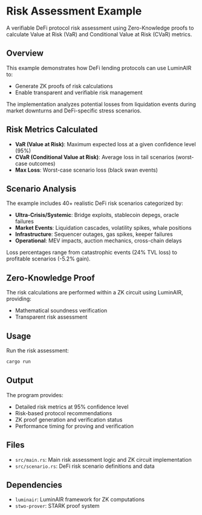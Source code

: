 # Risk Assessment Example

A verifiable DeFi protocol risk assessment using Zero-Knowledge proofs to calculate Value at Risk (VaR) and Conditional Value at Risk (CVaR) metrics.

## Overview

This example demonstrates how DeFi lending protocols can use LuminAIR to:
- Generate ZK proofs of risk calculations  
- Enable transparent and verifiable risk management

The implementation analyzes potential losses from liquidation events during market downturns and DeFi-specific stress scenarios.

## Risk Metrics Calculated

- **VaR (Value at Risk)**: Maximum expected loss at a given confidence level (95%)
- **CVaR (Conditional Value at Risk)**: Average loss in tail scenarios (worst-case outcomes)  
- **Max Loss**: Worst-case scenario loss (black swan events)

## Scenario Analysis

The example includes 40+ realistic DeFi risk scenarios categorized by:

- **Ultra-Crisis/Systemic**: Bridge exploits, stablecoin depegs, oracle failures
- **Market Events**: Liquidation cascades, volatility spikes, whale positions
- **Infrastructure**: Sequencer outages, gas spikes, keeper failures
- **Operational**: MEV impacts, auction mechanics, cross-chain delays

Loss percentages range from catastrophic events (24% TVL loss) to profitable scenarios (-5.2% gain).

## Zero-Knowledge Proof

The risk calculations are performed within a ZK circuit using LuminAIR, providing:
- Mathematical soundness verification
- Transparent risk assessment

## Usage

Run the risk assessment:

```bash
cargo run
```

## Output

The program provides:
- Detailed risk metrics at 95% confidence level
- Risk-based protocol recommendations
- ZK proof generation and verification status
- Performance timing for proving and verification

## Files

- `src/main.rs`: Main risk assessment logic and ZK circuit implementation
- `src/scenario.rs`: DeFi risk scenario definitions and data

## Dependencies

- `luminair`: LuminAIR framework for ZK computations
- `stwo-prover`: STARK proof system